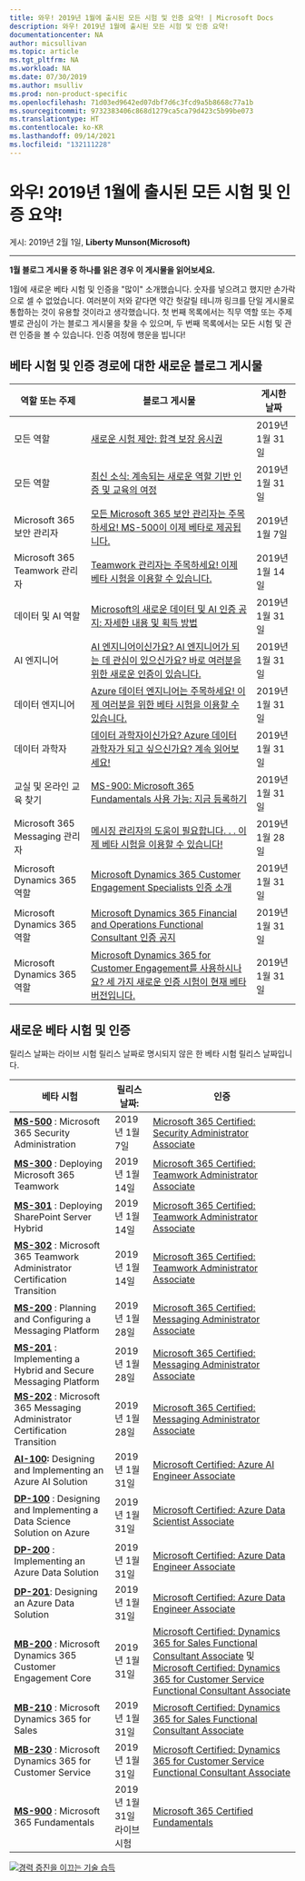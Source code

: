 ```yaml
---
title: 와우! 2019년 1월에 출시된 모든 시험 및 인증 요약! | Microsoft Docs
description: 와우! 2019년 1월에 출시된 모든 시험 및 인증 요약!
documentationcenter: NA
author: micsullivan
ms.topic: article
ms.tgt_pltfrm: NA
ms.workload: NA
ms.date: 07/30/2019
ms.author: msulliv
ms.prod: non-product-specific
ms.openlocfilehash: 71d03ed9642ed07dbf7d6c3fcd9a5b8668c77a1b
ms.sourcegitcommit: 9732383406c868d1279ca5ca79d423c5b99be073
ms.translationtype: HT
ms.contentlocale: ko-KR
ms.lasthandoff: 09/14/2021
ms.locfileid: "132111228"
---
```

# <a name="wow-a-summary-of-all-exams-and-certifications-launched-in-january-2019"></a>와우! 2019년 1월에 출시된 모든 시험 및 인증 요약!

게시: 2019년 2월 1일, **Liberty Munson(Microsoft)**

___

**1월 블로그 게시물 중 하나를 읽은 경우 이 게시물을 읽어보세요.**

1월에 새로운 베타 시험 및 인증을 "많이" 소개했습니다. 숫자를 넣으려고 했지만 손가락으로 셀 수 없었습니다. 여러분이 저와 같다면 약간 헛갈릴 테니까 링크를 단일 게시물로 통합하는 것이 유용할 것이라고 생각했습니다. 첫 번째 목록에서는 직무 역할 또는 주제별로 관심이 가는 블로그 게시물을 찾을 수 있으며, 두 번째 목록에서는 모든 시험 및 관련 인증을 볼 수 있습니다. 인증 여정에 행운을 빕니다!

## <a name="new-blog-posts-on-beta-exams-and-certification-paths"></a>베타 시험 및 인증 경로에 대한 새로운 블로그 게시물


| 역할 또는 주제 | 블로그 게시물 | 게시한 날짜  |
| --- | --- | --- |
| 모든 역할 | [새로운 시험 제안: 합격 보장 응시권](https://nam06.safelinks.protection.outlook.com/?url=https%3A%2F%2Fwww.microsoft.com%2Fen-us%2Flearning%2Fcommunity-blog-post.aspx%3FBlogId%3D8%26Id%3D375201&data=02%7C01%7CLiberty.Munson%40microsoft.com%7Cc0a587791a854fd17cc308d687b86b57%7C72f988bf86f141af91ab2d7cd011db47%7C1%7C0%7C636845623542822092&sdata=CHi%2B2s9xdesUsbUz5PyX4P%2BeVqaG1%2B551%2BorqSmgCrw%3D&reserved=0) | 2019년 1월 31일 |
| 모든 역할 | [최신 소식: 계속되는 새로운 역할 기반 인증 및 교육의 여정](https://nam06.safelinks.protection.outlook.com/?url=https%3A%2F%2Fwww.microsoft.com%2Fen-us%2Flearning%2Fcommunity-blog-post.aspx%3FBlogId%3D8%26Id%3D375200&data=02%7C01%7CLiberty.Munson%40microsoft.com%7Cc0a587791a854fd17cc308d687b86b57%7C72f988bf86f141af91ab2d7cd011db47%7C1%7C0%7C636845623542822092&sdata=KdgZ63U2E5hQZyp4TSGB2RMOC32WPGhlvsVIm33XFkc%3D&reserved=0) | 2019년 1월 31일 |
| Microsoft 365 보안 관리자 | [모든 Microsoft 365 보안 관리자는 주목하세요! MS-500이 이제 베타로 제공됩니다.](https://nam06.safelinks.protection.outlook.com/?url=https%3A%2F%2Fwww.microsoft.com%2Fen-us%2Flearning%2Fcommunity-blog-post.aspx%3FBlogId%3D8%26Id%3D375191&data=02%7C01%7CLiberty.Munson%40microsoft.com%7Cc0a587791a854fd17cc308d687b86b57%7C72f988bf86f141af91ab2d7cd011db47%7C1%7C0%7C636845623542832087&sdata=XQRG%2BjeQW67hEzWQEJ7x4ubAkTZgCOEslFeS9Du%2B7vA%3D&reserved=0) | 2019년 1월 7일 |
| Microsoft 365 Teamwork 관리자 | [Teamwork 관리자는 주목하세요! 이제 베타 시험을 이용할 수 있습니다.](https://nam06.safelinks.protection.outlook.com/?url=https%3A%2F%2Fwww.microsoft.com%2Fen-us%2Flearning%2Fcommunity-blog-post.aspx%3FBlogId%3D8%26Id%3D375195&data=02%7C01%7CLiberty.Munson%40microsoft.com%7Cc0a587791a854fd17cc308d687b86b57%7C72f988bf86f141af91ab2d7cd011db47%7C1%7C0%7C636845623542832087&sdata=rpduIVe9n%2Fq4NKVgzaEHCOT4CyJG%2BNwhEX62Eaepa8w%3D&reserved=0) | 2019년 1월 14일 |
| 데이터 및 AI 역할 | [Microsoft의 새로운 데이터 및 AI 인증 공지: 자세한 내용 및 획득 방법](https://nam06.safelinks.protection.outlook.com/?url=https%3A%2F%2Fwww.microsoft.com%2Fen-us%2Flearning%2Fcommunity-blog-post.aspx%3FBlogId%3D8%26Id%3D375178&data=02%7C01%7CLiberty.Munson%40microsoft.com%7Cc0a587791a854fd17cc308d687b86b57%7C72f988bf86f141af91ab2d7cd011db47%7C1%7C0%7C636845623542842081&sdata=IG1%2Bqcd3NsvGyV7e11AVSfFGO%2BxUFlLX6So6hcvlYls%3D&reserved=0) | 2019년 1월 31일 |
| AI 엔지니어 | [AI 엔지니어이신가요? AI 엔지니어가 되는 데 관심이 있으신가요? 바로 여러분을 위한 새로운 인증이 있습니다.](https://nam06.safelinks.protection.outlook.com/?url=https%3A%2F%2Fwww.microsoft.com%2Fen-us%2Flearning%2Fcommunity-blog-post.aspx%3FBlogId%3D8%26Id%3D375192&data=02%7C01%7CLiberty.Munson%40microsoft.com%7Cc0a587791a854fd17cc308d687b86b57%7C72f988bf86f141af91ab2d7cd011db47%7C1%7C0%7C636845623542842081&sdata=fvxoJsy9w9QYqsNvF4aC5%2BGoDDvgBkpNSXrBljQqqxY%3D&reserved=0) | 2019년 1월 31일 |
| 데이터 엔지니어 | [Azure 데이터 엔지니어는 주목하세요! 이제 여러분을 위한 베타 시험을 이용할 수 있습니다.](https://nam06.safelinks.protection.outlook.com/?url=https%3A%2F%2Fwww.microsoft.com%2Fen-us%2Flearning%2Fcommunity-blog-post.aspx%3FBlogId%3D8%26Id%3D375194&data=02%7C01%7CLiberty.Munson%40microsoft.com%7Cc0a587791a854fd17cc308d687b86b57%7C72f988bf86f141af91ab2d7cd011db47%7C1%7C0%7C636845623542852069&sdata=I%2FdO6RRe3wT0QNotZGOpD4r%2BSvbn0TWrAZ60ITGoVmE%3D&reserved=0) | 2019년 1월 31일 |
| 데이터 과학자 | [데이터 과학자이신가요? Azure 데이터 과학자가 되고 싶으신가요? 계속 읽어보세요!](https://nam06.safelinks.protection.outlook.com/?url=https%3A%2F%2Fwww.microsoft.com%2Fen-us%2Flearning%2Fcommunity-blog-post.aspx%3FBlogId%3D8%26Id%3D375193&data=02%7C01%7CLiberty.Munson%40microsoft.com%7Cc0a587791a854fd17cc308d687b86b57%7C72f988bf86f141af91ab2d7cd011db47%7C1%7C0%7C636845623542852069&sdata=180LGZUNxE5nLQtv7yl1erVI5rs14Ay4zNJAogGZXJg%3D&reserved=0) | 2019년 1월 31일 |
| 교실 및 온라인 교육 찾기 | [MS-900: Microsoft 365 Fundamentals 사용 가능: 지금 등록하기](https://nam06.safelinks.protection.outlook.com/?url=https%3A%2F%2Fwww.microsoft.com%2Fen-us%2Flearning%2Fcommunity-blog-post.aspx%3FBlogId%3D8%26Id%3D375198&data=02%7C01%7CLiberty.Munson%40microsoft.com%7Cc0a587791a854fd17cc308d687b86b57%7C72f988bf86f141af91ab2d7cd011db47%7C1%7C0%7C636845623542852069&sdata=FTQx6%2B3FOdh1%2BsbCybFQ3TrdiPIHvYkFFjVGw67cTBI%3D&reserved=0) | 2019년 1월 31일 |
| Microsoft 365 Messaging 관리자 | [메시징 관리자의 도움이 필요합니다. . . 이제 베타 시험을 이용할 수 있습니다!](https://nam06.safelinks.protection.outlook.com/?url=https%3A%2F%2Fwww.microsoft.com%2Fen-us%2Flearning%2Fcommunity-blog-post.aspx%3FBlogId%3D8%26Id%3D375196&data=02%7C01%7CLiberty.Munson%40microsoft.com%7Cc0a587791a854fd17cc308d687b86b57%7C72f988bf86f141af91ab2d7cd011db47%7C1%7C0%7C636845623542862069&sdata=P6Y8dlFdKRQu77tNLnfUXe5FB1FpsFVC7MR9Zke1ByM%3D&reserved=0) | 2019년 1월 28일 |
| Microsoft Dynamics 365 역할 | [Microsoft Dynamics 365 Customer Engagement Specialists 인증 소개](https://nam06.safelinks.protection.outlook.com/?url=https%3A%2F%2Fwww.microsoft.com%2Fen-us%2Flearning%2Fcommunity-blog-post.aspx%3FBlogId%3D8%26Id%3D375180&data=02%7C01%7CLiberty.Munson%40microsoft.com%7Cc0a587791a854fd17cc308d687b86b57%7C72f988bf86f141af91ab2d7cd011db47%7C1%7C0%7C636845623542862069&sdata=270NuwfqLZXp6IlN40xDtPThZN39O70aSn0qlv77B4U%3D&reserved=0) | 2019년 1월 31일 |
| Microsoft Dynamics 365 역할 | [Microsoft Dynamics 365 Financial and Operations Functional Consultant 인증 공지](https://nam06.safelinks.protection.outlook.com/?url=https%3A%2F%2Fwww.microsoft.com%2Fen-us%2Flearning%2Fcommunity-blog-post.aspx%3FBlogId%3D8%26Id%3D375199&data=02%7C01%7CLiberty.Munson%40microsoft.com%7Cc0a587791a854fd17cc308d687b86b57%7C72f988bf86f141af91ab2d7cd011db47%7C1%7C0%7C636845623542872057&sdata=ngyhHFFfR5Ieo2C6DJTmcX5Cuo9zqHvaQMnZcVTcC7Y%3D&reserved=0) | 2019년 1월 31일 |
| Microsoft Dynamics 365 역할 | [Microsoft Dynamics 365 for Customer Engagement를 사용하시나요? 세 가지 새로운 인증 시험이 현재 베타 버전입니다.](https://nam06.safelinks.protection.outlook.com/?url=https%3A%2F%2Fwww.microsoft.com%2Fen-us%2Flearning%2Fcommunity-blog-post.aspx%3FBlogId%3D8%26Id%3D375203&data=02%7C01%7CLiberty.Munson%40microsoft.com%7Cc0a587791a854fd17cc308d687b86b57%7C72f988bf86f141af91ab2d7cd011db47%7C1%7C0%7C636845623542872057&sdata=0ILjRxswYRr374vRs2gXVNmgM0ZbD6IiQjRSmRDFfKg%3D&reserved=0) | 2019년 1월 31일 |

## <a name="new-beta-exams-and-certifications"></a>새로운 베타 시험 및 인증

릴리스 날짜는 라이브 시험 릴리스 날짜로 명시되지 않은 한 베타 시험 릴리스 날짜입니다.

| 베타 시험 | 릴리스 날짜: | 인증  |
| --- | --- | --- |
| **[MS-500](https://nam06.safelinks.protection.outlook.com/?url=https%3A%2F%2Fwww.microsoft.com%2Fen-us%2Flearning%2Fexam-MS-500.aspx%3Fwt.mc_id%3Dmim_msl_nsl_examnewsroundup_prm_WWL-Newsletters-LP_201927&data=02%7C01%7CLiberty.Munson%40microsoft.com%7Cc0a587791a854fd17cc308d687b86b57%7C72f988bf86f141af91ab2d7cd011db47%7C1%7C0%7C636845623542882049&sdata=5r5rnFjxoOh01Ilk4BGsqAZHguiac8h%2Fwz4WnWWjuRs%3D&reserved=0)** : Microsoft 365 Security Administration | 2019년 1월 7일 | [Microsoft 365 Certified: Security Administrator Associate](https://nam06.safelinks.protection.outlook.com/?url=https%3A%2F%2Fwww.microsoft.com%2Fen-us%2Flearning%2Fm365-security-administrator.aspx%3Fwt.mc_id%3Dmim_msl_nsl_examnewsroundup_prm_WWL-Newsletters-LP_201927&data=02%7C01%7CLiberty.Munson%40microsoft.com%7Cc0a587791a854fd17cc308d687b86b57%7C72f988bf86f141af91ab2d7cd011db47%7C1%7C0%7C636845623542882049&sdata=deot1hgl%2BlG3We0U8FUks1RVk1AZJVmN6szLHSya4mc%3D&reserved=0) |
| **[MS-300](https://nam06.safelinks.protection.outlook.com/?url=https%3A%2F%2Fwww.microsoft.com%2Fen-us%2Flearning%2Fexam-MS-300.aspx%3Fwt.mc_id%3Dmim_msl_nsl_examnewsroundup_prm_WWL-Newsletters-LP_201927&data=02%7C01%7CLiberty.Munson%40microsoft.com%7Cc0a587791a854fd17cc308d687b86b57%7C72f988bf86f141af91ab2d7cd011db47%7C1%7C0%7C636845623542882049&sdata=hk5HB5xkFNV%2BVbdX3WLzWaScnQTdc0pX5ALu%2FG9wK0k%3D&reserved=0)** : Deploying Microsoft 365 Teamwork | 2019년 1월 14일 | [Microsoft 365 Certified: Teamwork Administrator Associate](https://nam06.safelinks.protection.outlook.com/?url=https%3A%2F%2Fwww.microsoft.com%2Fen-us%2Flearning%2Fm365-teamwork-administrator.aspx%3Fwt.mc_id%3Dmim_msl_nsl_examnewsroundup_prm_WWL-Newsletters-LP_201927&data=02%7C01%7CLiberty.Munson%40microsoft.com%7Cc0a587791a854fd17cc308d687b86b57%7C72f988bf86f141af91ab2d7cd011db47%7C1%7C0%7C636845623542892048&sdata=xmHT3M3x9JupiD3Typ6CyYprpOp98x3B97wykK00lTw%3D&reserved=0) |
| **[MS-301](https://nam06.safelinks.protection.outlook.com/?url=https%3A%2F%2Fwww.microsoft.com%2Fen-us%2Flearning%2Fexam-MS-301.aspx%3Fwt.mc_id%3Dmim_msl_nsl_examnewsroundup_prm_WWL-Newsletters-LP_201927&data=02%7C01%7CLiberty.Munson%40microsoft.com%7Cc0a587791a854fd17cc308d687b86b57%7C72f988bf86f141af91ab2d7cd011db47%7C1%7C0%7C636845623542892048&sdata=Am5iicaPI4nK0Juzf9Tmg10R55puvdCi%2FRhHfhg2Ypo%3D&reserved=0)** : Deploying SharePoint Server Hybrid | 2019년 1월 14일 | [Microsoft 365 Certified: Teamwork Administrator Associate](https://nam06.safelinks.protection.outlook.com/?url=https%3A%2F%2Fwww.microsoft.com%2Fen-us%2Flearning%2Fm365-teamwork-administrator.aspx%3Fwt.mc_id%3Dmim_msl_nsl_examnewsroundup_prm_WWL-Newsletters-LP_201927&data=02%7C01%7CLiberty.Munson%40microsoft.com%7Cc0a587791a854fd17cc308d687b86b57%7C72f988bf86f141af91ab2d7cd011db47%7C1%7C0%7C636845623542902050&sdata=LZaOt1BDKVYBE7vPZNFCGn7Io0Hpttnbf%2FuZo8KYBy8%3D&reserved=0) |
| **[MS-302](https://nam06.safelinks.protection.outlook.com/?url=https%3A%2F%2Fwww.microsoft.com%2Fen-us%2Flearning%2Fexam-MS-302.aspx%3Fwt.mc_id%3Dmim_msl_nsl_examnewsroundup_prm_WWL-Newsletters-LP_201927&data=02%7C01%7CLiberty.Munson%40microsoft.com%7Cc0a587791a854fd17cc308d687b86b57%7C72f988bf86f141af91ab2d7cd011db47%7C1%7C0%7C636845623542902050&sdata=PHrCELkXPTvreyOoolktEip4URIrzlUN2kHeguA4WG0%3D&reserved=0)** : Microsoft 365 Teamwork Administrator Certification Transition | 2019년 1월 14일 | [Microsoft 365 Certified: Teamwork Administrator Associate](https://nam06.safelinks.protection.outlook.com/?url=https%3A%2F%2Fwww.microsoft.com%2Fen-us%2Flearning%2Fm365-teamwork-administrator.aspx%3Fwt.mc_id%3Dmim_msl_nsl_examnewsroundup_prm_WWL-Newsletters-LP_201927&data=02%7C01%7CLiberty.Munson%40microsoft.com%7Cc0a587791a854fd17cc308d687b86b57%7C72f988bf86f141af91ab2d7cd011db47%7C1%7C0%7C636845623542912038&sdata=jj6TJtEpXW4C%2B2T1oFP8rQNFi5U8%2FYEfs%2FiKiFdTfFM%3D&reserved=0) |
| **[MS-200](https://nam06.safelinks.protection.outlook.com/?url=https%3A%2F%2Fwww.microsoft.com%2Fen-us%2Flearning%2Fexam-MS-200.aspx%3Fwt.mc_id%3Dmim_msl_nsl_examnewsroundup_prm_WWL-Newsletters-LP_201927&data=02%7C01%7CLiberty.Munson%40microsoft.com%7Cc0a587791a854fd17cc308d687b86b57%7C72f988bf86f141af91ab2d7cd011db47%7C1%7C0%7C636845623542912038&sdata=S6uWpy6HGWG%2B9XK1cHoRDxHWQTNbo3TROHmTRLudCDg%3D&reserved=0)** : Planning and Configuring a Messaging Platform  | 2019년 1월 28일 | [Microsoft 365 Certified: Messaging Administrator Associate](https://nam06.safelinks.protection.outlook.com/?url=https%3A%2F%2Fwww.microsoft.com%2Fen-us%2Flearning%2Fm365-messaging-administrator.aspx%3Fwt.mc_id%3Dmim_msl_nsl_examnewsroundup_prm_WWL-Newsletters-LP_201927&data=02%7C01%7CLiberty.Munson%40microsoft.com%7Cc0a587791a854fd17cc308d687b86b57%7C72f988bf86f141af91ab2d7cd011db47%7C1%7C0%7C636845623542922029&sdata=vbDeAg2oIiwGzigbNu9%2Fz3q2Ry9KXoACPxyZdYgrIUg%3D&reserved=0) |
| **[MS-201](https://nam06.safelinks.protection.outlook.com/?url=https%3A%2F%2Fwww.microsoft.com%2Fen-us%2Flearning%2Fexam-MS-201.aspx%3Fwt.mc_id%3Dmim_msl_nsl_examnewsroundup_prm_WWL-Newsletters-LP_201927&data=02%7C01%7CLiberty.Munson%40microsoft.com%7Cc0a587791a854fd17cc308d687b86b57%7C72f988bf86f141af91ab2d7cd011db47%7C1%7C0%7C636845623542922029&sdata=AcuCFg6f4irZ%2BHZRXKKvbmoh9AxrRUybfL6LVC01XMY%3D&reserved=0)** : Implementing a Hybrid and Secure Messaging Platform | 2019년 1월 28일 | [Microsoft 365 Certified: Messaging Administrator Associate](https://nam06.safelinks.protection.outlook.com/?url=https%3A%2F%2Fwww.microsoft.com%2Fen-us%2Flearning%2Fm365-messaging-administrator.aspx%3Fwt.mc_id%3Dmim_msl_nsl_examnewsroundup_prm_WWL-Newsletters-LP_201927&data=02%7C01%7CLiberty.Munson%40microsoft.com%7Cc0a587791a854fd17cc308d687b86b57%7C72f988bf86f141af91ab2d7cd011db47%7C1%7C0%7C636845623542932025&sdata=L%2Fm6YlAEDiicr67Sq7Tf%2BdqmiDlRgJ48OJBsW3NdinQ%3D&reserved=0) |
| **[MS-202](https://nam06.safelinks.protection.outlook.com/?url=https%3A%2F%2Fwww.microsoft.com%2Fen-us%2Flearning%2Fexam-MS-202.aspx%3Fwt.mc_id%3Dmim_msl_nsl_examnewsroundup_prm_WWL-Newsletters-LP_201927&data=02%7C01%7CLiberty.Munson%40microsoft.com%7Cc0a587791a854fd17cc308d687b86b57%7C72f988bf86f141af91ab2d7cd011db47%7C1%7C0%7C636845623542932025&sdata=ep%2BChlrrTZeV463yR2beoDLcfu%2FH9k1JHYumSGYPpN0%3D&reserved=0)** : Microsoft 365 Messaging Administrator Certification Transition | 2019년 1월 28일 | [Microsoft 365 Certified: Messaging Administrator Associate](https://nam06.safelinks.protection.outlook.com/?url=https%3A%2F%2Fwww.microsoft.com%2Fen-us%2Flearning%2Fm365-messaging-administrator.aspx%3Fwt.mc_id%3Dmim_msl_nsl_examnewsroundup_prm_WWL-Newsletters-LP_201927&data=02%7C01%7CLiberty.Munson%40microsoft.com%7Cc0a587791a854fd17cc308d687b86b57%7C72f988bf86f141af91ab2d7cd011db47%7C1%7C0%7C636845623542932025&sdata=L%2Fm6YlAEDiicr67Sq7Tf%2BdqmiDlRgJ48OJBsW3NdinQ%3D&reserved=0) |
| **[AI-100](https://nam06.safelinks.protection.outlook.com/?url=https%3A%2F%2Fwww.microsoft.com%2Fen-us%2Flearning%2Fexam-AI-100.aspx%3Fwt.mc_id%3Dmim_msl_nsl_examnewsroundup_prm_WWL-Newsletters-LP_201927&data=02%7C01%7CLiberty.Munson%40microsoft.com%7Cc0a587791a854fd17cc308d687b86b57%7C72f988bf86f141af91ab2d7cd011db47%7C1%7C0%7C636845623542942019&sdata=RKE8gYO6Mkx4RlSY5d4km6Pj%2BjfUwrCwiUtnfTKCxNE%3D&reserved=0):** Designing and Implementing an Azure AI Solution | 2019년 1월 31일 | [Microsoft Certified: Azure AI Engineer Associate](https://nam06.safelinks.protection.outlook.com/?url=https%3A%2F%2Fwww.microsoft.com%2Fen-us%2Flearning%2Fazure-ai-engineer.aspx%3Fwt.mc_id%3Dmim_msl_nsl_examnewsroundup_prm_WWL-Newsletters-LP_201927&data=02%7C01%7CLiberty.Munson%40microsoft.com%7Cc0a587791a854fd17cc308d687b86b57%7C72f988bf86f141af91ab2d7cd011db47%7C1%7C0%7C636845623542942019&sdata=ccJ9rTAcQCRttdR6e6mfeqofBCFJsPesKivtjbMqbR8%3D&reserved=0) |
| **[DP-100](https://nam06.safelinks.protection.outlook.com/?url=https%3A%2F%2Fwww.microsoft.com%2Fen-us%2Flearning%2Fexam-DP-100.aspx%3Fwt.mc_id%3Dmim_msl_nsl_examnewsroundup_prm_WWL-Newsletters-LP_201927&data=02%7C01%7CLiberty.Munson%40microsoft.com%7Cc0a587791a854fd17cc308d687b86b57%7C72f988bf86f141af91ab2d7cd011db47%7C1%7C0%7C636845623542952013&sdata=Xcv9b9j%2F7jTmQhTxDuUwHCTJmY9IJXE6NMOl%2F5ujGxg%3D&reserved=0)** : Designing and Implementing a Data Science Solution on Azure | 2019년 1월 31일 | [Microsoft Certified: Azure Data Scientist Associate](https://nam06.safelinks.protection.outlook.com/?url=https%3A%2F%2Fwww.microsoft.com%2Fen-us%2Flearning%2Fazure-data-scientist.aspx%3Fwt.mc_id%3Dmim_msl_nsl_examnewsroundup_prm_WWL-Newsletters-LP_201927&data=02%7C01%7CLiberty.Munson%40microsoft.com%7Cc0a587791a854fd17cc308d687b86b57%7C72f988bf86f141af91ab2d7cd011db47%7C1%7C0%7C636845623542952013&sdata=f%2BNfG9jYl541PDCa7d4NcEoR7rdr865vYONFYgj3lAY%3D&reserved=0) |
| **[DP-200](https://nam06.safelinks.protection.outlook.com/?url=https%3A%2F%2Fwww.microsoft.com%2Fen-us%2Flearning%2Fexam-DP-200.aspx%3Fwt.mc_id%3Dmim_msl_nsl_examnewsroundup_prm_WWL-Newsletters-LP_201927&data=02%7C01%7CLiberty.Munson%40microsoft.com%7Cc0a587791a854fd17cc308d687b86b57%7C72f988bf86f141af91ab2d7cd011db47%7C1%7C0%7C636845623542962009&sdata=LbjmRpaLZSba9zep4%2BGKIW%2Fs7F2G0IKYZ6z8onLUysA%3D&reserved=0)** : Implementing an Azure Data Solution | 2019년 1월 31일 | [Microsoft Certified: Azure Data Engineer Associate](https://nam06.safelinks.protection.outlook.com/?url=https%3A%2F%2Fwww.microsoft.com%2Fen-us%2Flearning%2Fazure-data-engineer.aspx%3Fwt.mc_id%3Dmim_msl_nsl_examnewsroundup_prm_WWL-Newsletters-LP_201927&data=02%7C01%7CLiberty.Munson%40microsoft.com%7Cc0a587791a854fd17cc308d687b86b57%7C72f988bf86f141af91ab2d7cd011db47%7C1%7C0%7C636845623542962009&sdata=pIwFwNC1vKxhvq%2FiHXb2VeDPI4gJXK%2FE0OOXGIzblDo%3D&reserved=0) |
| [**DP-201**](https://www.microsoft.com/learning/exam-DP-201.aspx): Designing an Azure Data Solution | 2019년 1월 31일 | [Microsoft Certified: Azure Data Engineer Associate](https://nam06.safelinks.protection.outlook.com/?url=https%3A%2F%2Fwww.microsoft.com%2Fen-us%2Flearning%2Fazure-data-engineer.aspx%3Fwt.mc_id%3Dmim_msl_nsl_examnewsroundup_prm_WWL-Newsletters-LP_201927&data=02%7C01%7CLiberty.Munson%40microsoft.com%7Cc0a587791a854fd17cc308d687b86b57%7C72f988bf86f141af91ab2d7cd011db47%7C1%7C0%7C636845623542972001&sdata=SeL1zbw1H%2BFquurv%2B5LCNbPrMfO9lfRxBwXwYFDbjyg%3D&reserved=0) |
| **[MB-200](https://nam06.safelinks.protection.outlook.com/?url=https%3A%2F%2Fwww.microsoft.com%2Fen-us%2Flearning%2Fexam-MB-200.aspx%3Fwt.mc_id%3Dmim_msl_nsl_examnewsroundup_prm_WWL-Newsletters-LP_201927&data=02%7C01%7CLiberty.Munson%40microsoft.com%7Cc0a587791a854fd17cc308d687b86b57%7C72f988bf86f141af91ab2d7cd011db47%7C1%7C0%7C636845623542972001&sdata=rAGoBQxfOe3yZpyg8zYj3SUGYWaB2TuqDzuPIbB242g%3D&reserved=0)** : Microsoft Dynamics 365 Customer Engagement Core | 2019년 1월 31일 | [Microsoft Certified: Dynamics 365 for Sales Functional Consultant Associate](https://nam06.safelinks.protection.outlook.com/?url=https%3A%2F%2Fwww.microsoft.com%2Fen-us%2Flearning%2Fd365-functional-consultant-sales.aspx%3Fwt.mc_id%3Dmim_msl_nsl_examnewsroundup_prm_WWL-Newsletters-LP_201927&data=02%7C01%7CLiberty.Munson%40microsoft.com%7Cc0a587791a854fd17cc308d687b86b57%7C72f988bf86f141af91ab2d7cd011db47%7C1%7C0%7C636845623542982001&sdata=vNn50BMq4IvmFLgS9dYfziu95giEZQdUpS2I3VOecEA%3D&reserved=0) 및 [Microsoft Certified: Dynamics 365 for Customer Service Functional Consultant Associate](https://nam06.safelinks.protection.outlook.com/?url=https%3A%2F%2Fwww.microsoft.com%2Fen-us%2Flearning%2Fd365-functional-consultant-customer-service.aspx%3Fwt.mc_id%3Dmim_msl_nsl_examnewsroundup_prm_WWL-Newsletters-LP_201927&data=02%7C01%7CLiberty.Munson%40microsoft.com%7Cc0a587791a854fd17cc308d687b86b57%7C72f988bf86f141af91ab2d7cd011db47%7C1%7C0%7C636845623542982001&sdata=nEIex0Pgxh3gMFWlXO9SiYhXtMjcrZZn3zZNBOBegRY%3D&reserved=0) |
| **[MB-210](https://nam06.safelinks.protection.outlook.com/?url=https%3A%2F%2Fwww.microsoft.com%2Fen-us%2Flearning%2Fexam-MB-210.aspx%3Fwt.mc_id%3Dmim_msl_nsl_examnewsroundup_prm_WWL-Newsletters-LP_201927&data=02%7C01%7CLiberty.Munson%40microsoft.com%7Cc0a587791a854fd17cc308d687b86b57%7C72f988bf86f141af91ab2d7cd011db47%7C1%7C0%7C636845623542991992&sdata=KR2HWgT9kvTrL%2FcfRm8IgJMsA8mY3KWra7ntrE2qeOw%3D&reserved=0)** : Microsoft Dynamics 365 for Sales | 2019년 1월 31일 | [Microsoft Certified: Dynamics 365 for Sales Functional Consultant Associate](https://nam06.safelinks.protection.outlook.com/?url=https%3A%2F%2Fwww.microsoft.com%2Fen-us%2Flearning%2Fd365-functional-consultant-sales.aspx%3Fwt.mc_id%3Dmim_msl_nsl_examnewsroundup_prm_WWL-Newsletters-LP_201927&data=02%7C01%7CLiberty.Munson%40microsoft.com%7Cc0a587791a854fd17cc308d687b86b57%7C72f988bf86f141af91ab2d7cd011db47%7C1%7C0%7C636845623542991992&sdata=LDfki9zWaHlumARmBjYVTXzyTQZu8TxvEaBlMWHvbnA%3D&reserved=0) |
| **[MB-230](https://nam06.safelinks.protection.outlook.com/?url=https%3A%2F%2Fwww.microsoft.com%2Fen-us%2Flearning%2Fexam-MB-230.aspx%3Fwt.mc_id%3Dmim_msl_nsl_examnewsroundup_prm_WWL-Newsletters-LP_201927&data=02%7C01%7CLiberty.Munson%40microsoft.com%7Cc0a587791a854fd17cc308d687b86b57%7C72f988bf86f141af91ab2d7cd011db47%7C1%7C0%7C636845623543001984&sdata=TEA37kPJM9N5%2BAUfSbtBJf6aP2fm9X%2F7ROduhqNOGsw%3D&reserved=0)** : Microsoft Dynamics 365 for Customer Service | 2019년 1월 31일 | [Microsoft Certified: Dynamics 365 for Customer Service Functional Consultant Associate](https://nam06.safelinks.protection.outlook.com/?url=https%3A%2F%2Fwww.microsoft.com%2Fen-us%2Flearning%2Fd365-functional-consultant-customer-service.aspx%3Fwt.mc_id%3Dmim_msl_nsl_examnewsroundup_prm_WWL-Newsletters-LP_201927&data=02%7C01%7CLiberty.Munson%40microsoft.com%7Cc0a587791a854fd17cc308d687b86b57%7C72f988bf86f141af91ab2d7cd011db47%7C1%7C0%7C636845623543001984&sdata=zTdv0wkW6Fpw8Ox2W6HBFcK9P0OAoJzwcmLYqMl11GY%3D&reserved=0) |
| **[MS-900](https://www.microsoft.com/learning/exam-ms-900.aspx)** : Microsoft 365 Fundamentals | 2019년 1월 31일 <br/>라이브 시험 | [Microsoft 365 Certified Fundamentals](https://www.microsoft.com/learning/microsoft-365-fundamentals.aspx) |

[![경력 증진을 이끄는 기술 습득](images/microsoft-certified-banner.png)](https://www.microsoft.com/learning/azure-training-certification.aspx?WT.icid=mva_bnr_lexawareness_usen_asi_rightrail_oct2017)